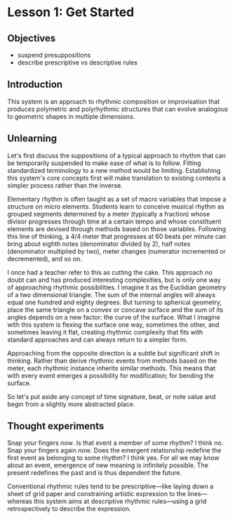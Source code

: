 # Lesson 1: Get Started

## Objectives

- suspend presuppositions
- describe prescriptive vs descriptive rules

## Introduction

This system is an approach to rhythmic composition or improvisation that produces polymetric and polyrhythmic structures that can evolve analogous to geometric shapes in multiple dimensions.

## Unlearning

Let's first discuss the suppositions of a typical approach to rhythm that can be temporarily suspended to make ease of what is to follow. Fitting standardized terminology to a new method would be limiting. Establishing this system's core concepts first will make translation to existing contexts a simpler process rather than the inverse.

Elementary rhythm is often taught as a set of macro variables that impose a structure on micro elements. Students learn to conceive musical rhythm as grouped segments determined by a meter (typically a fraction) whose divisor progresses through time at a certain tempo and whose constituent elements are devised through methods based on those variables. Following this line of thinking, a 4/4 meter that progresses at 60 beats per minute can bring about eighth notes (denominator divided by 2), half notes (denominator multiplied by two), meter changes (numerator incremented or decremented), and so on.

I once had a teacher refer to this as cutting the cake. This approach no doubt can and has produced interesting complexities, but is only one way of approaching rhythmic possibilities. I imagine it as the Euclidian geometry of a two dimensional triangle. The sum of the internal angles will always equal one hundred and eighty degrees. But turning to spherical geometry, place the same triangle on a convex or concave surface and the sum of its angles depends on a new factor: the curve of the surface. What I imagine with this system is flexing the surface one way, sometimes the other, and sometimes leaving it flat, creating rhythmic complexity that fits with standard approaches and can always return to a simpler form.

Approaching from the opposite direction is a subtle but significant shift in thinking. Rather than derive rhythmic events from methods based on the meter, each rhythmic instance inherits similar methods. This means that with every event emerges a possibility for modification; for bending the surface.

So let's put aside any concept of time signature, beat, or note value and begin from a slightly more abstracted place.

## Thought experiments

Snap your fingers _now_. Is that event a member of some rhythm? I think no. Snap your fingers again _now_. Does the emergent relationship redefine the first event as belonging to some rhythm? I think yes. For all we may know about an event, emergence of new meaning is infinitely possible. The present redefines the past and is thus dependent the future.

Conventional rhythmic rules tend to be prescriptive—like laying down a sheet of grid paper and constraining artistic expression to the lines—whereas this system aims at descriptive rhythmic rules—using a grid retrospectively to describe the expression.
